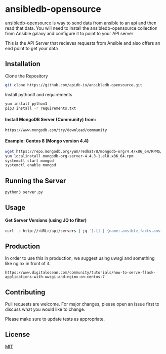 # ansibledb-opensource

ansibledb-opensource is way to send data from ansible to an api and then read that data. You will need to install the ansibledb-opensource collection from Ansible galaxy and configure it to point to your API server

This is the API Server that recieves requests from Ansible and also offers an end point to get your data

## Installation

Clone the Repository
```bash
git clone https://github.com/apidb-io/ansibledb-opensource.git
```

Install python3 and requirements
```bash
yum install python3
pip3 install -r requirements.txt
```

#### Install MongoDB Server (Community) from:
```url
https://www.mongodb.com/try/download/community
```

#### Example: Centos 8 (Mongo version 4.4)
```bash
wget https://repo.mongodb.org/yum/redhat/8/mongodb-org/4.4/x86_64/RPMS/mongodb-org-server-4.4.3-1.el8.x86_64.rpm
yum localinstall mongodb-org-server-4.4.3-1.el8.x86_64.rpm
systemctl start mongod 
systemctl enable mongod 

```



## Running the Server

```bash
python3 server.py
```

## Usage

#### Get Server Versions (using JQ to filter)
```bash
curl -s http://<URL>/api/servers | jq '[.[] | {name:.ansible_facts.ansible_fqdn, distribution:.ansible_facts.ansible_distribution,  version: .ansible_facts.ansible_distribution_version}]'
```

## Production
In order to use this in production, we suggest using uwsgi and something like nginx in front of it.

```url
https://www.digitalocean.com/community/tutorials/how-to-serve-flask-applications-with-uwsgi-and-nginx-on-centos-7
``` 


## Contributing
Pull requests are welcome. For major changes, please open an issue first to discuss what you would like to change.

Please make sure to update tests as appropriate.

## License
[MIT](https://choosealicense.com/licenses/mit/)
